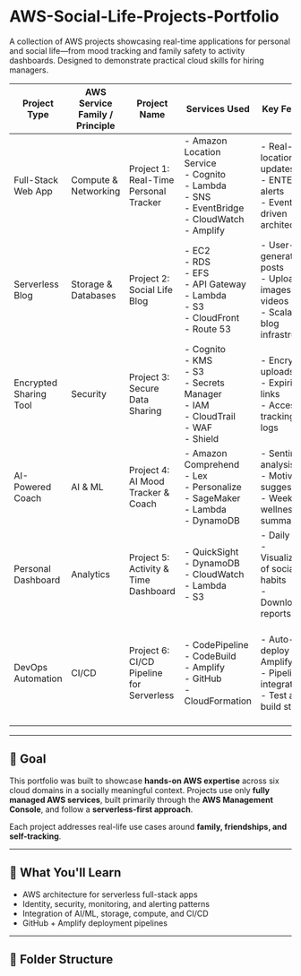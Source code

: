 # AWS-Social-Life-Projects-Portfolio

A collection of AWS projects showcasing real-time applications for personal and social life—from mood tracking and family safety to activity dashboards. Designed to demonstrate practical cloud skills for hiring managers.

| Project Type           | AWS Service Family / Principle | Project Name                      | Services Used                                                                                                                                       | Key Features                                                                                     | What It Showcases                                                                                       |
|------------------------|-------------------------------|-----------------------------------|----------------------------------------------------------------------------------------------------------------------------------------------------|--------------------------------------------------------------------------------------------------|----------------------------------------------------------------------------------------------------------|
| Full-Stack Web App     | Compute & Networking           | Project 1: Real-Time Personal Tracker     | - Amazon Location Service<br>- Cognito<br>- Lambda<br>- SNS<br>- EventBridge<br>- CloudWatch<br>- Amplify                                         | - Real-time location updates<br>- ENTER/EXIT alerts<br>- Event-driven architecture              | Full-stack serverless app with geospatial alerts and authentication                                     |
| Serverless Blog        | Storage & Databases            | Project 2: Social Life Blog               | - EC2<br>- RDS<br>- EFS<br>- API Gateway<br>- Lambda<br>- S3<br>- CloudFront<br>- Route 53                                                       | - User-generated posts<br>- Upload images & videos<br>- Scalable blog infrastructure            | Integration of storage, compute, and dynamic content handling                                            |
| Encrypted Sharing Tool | Security                       | Project 3: Secure Data Sharing            | - Cognito<br>- KMS<br>- S3<br>- Secrets Manager<br>- IAM<br>- CloudTrail<br>- WAF<br>- Shield                                                    | - Encrypted uploads<br>- Expiring file links<br>- Access tracking via logs                      | Strong AWS security posture with encryption, tracking, and protection                                   |
| AI-Powered Coach       | AI & ML                        | Project 4: AI Mood Tracker & Coach        | - Amazon Comprehend<br>- Lex<br>- Personalize<br>- SageMaker<br>- Lambda<br>- DynamoDB                                                          | - Sentiment analysis<br>- Motivational suggestions<br>- Weekly wellness summaries               | Practical AI services applied to mental health and emotion tracking                                      |
| Personal Dashboard     | Analytics                      | Project 5: Activity & Time Dashboard      | - QuickSight<br>- DynamoDB<br>- CloudWatch<br>- Lambda<br>- S3                                                                                    | - Daily logs<br>- Visualization of social habits<br>- Downloadable reports                      | Self-reflective analytics with custom dashboards and data pipelines                                     |
| DevOps Automation      | CI/CD                          | Project 6: CI/CD Pipeline for Serverless  | - CodePipeline<br>- CodeBuild<br>- Amplify<br>- GitHub<br>- CloudFormation                                                                       | - Auto-deploy Amplify app<br>- Pipeline integration<br>- Test and build stages                  | Modern DevOps pipeline integrated with GitHub and Amplify for seamless serverless deployments           |

---

## 🎯 Goal
This portfolio was built to showcase **hands-on AWS expertise** across six cloud domains in a socially meaningful context. Projects use only **fully managed AWS services**, built primarily through the **AWS Management Console**, and follow a **serverless-first approach**.

Each project addresses real-life use cases around **family, friendships, and self-tracking**.

---

## 🧠 What You'll Learn
- AWS architecture for serverless full-stack apps
- Identity, security, monitoring, and alerting patterns
- Integration of AI/ML, storage, compute, and CI/CD
- GitHub + Amplify deployment pipelines

---

## 📂 Folder Structure
